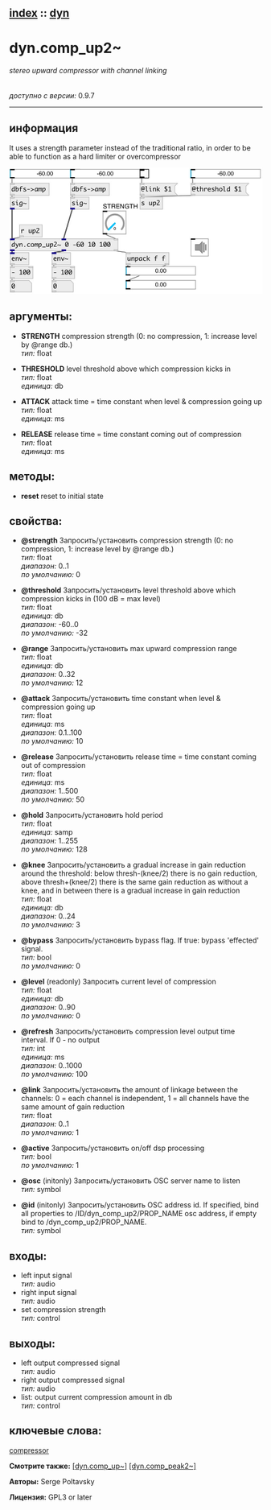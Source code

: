 [index](index.html) :: [dyn](category_dyn.html)
---

# dyn.comp_up2~

###### stereo upward compressor with channel linking

*доступно с версии:* 0.9.7

---


## информация
It uses a strength parameter instead of the traditional ratio, in order to be able to function as a hard limiter or overcompressor


[![example](../examples/img/dyn.comp_up2~.jpg)](../examples/pd/dyn.comp_up2~.pd)



## аргументы:

* **STRENGTH**
compression strength (0: no compression, 1: increase level by @range db.)<br>
_тип:_ float<br>

* **THRESHOLD**
level threshold above which compression kicks in<br>
_тип:_ float<br>
_единица:_ db<br>

* **ATTACK**
attack time = time constant when level &amp; compression going up<br>
_тип:_ float<br>
_единица:_ ms<br>

* **RELEASE**
release time = time constant coming out of compression<br>
_тип:_ float<br>
_единица:_ ms<br>



## методы:

* **reset**
reset to initial state<br>




## свойства:

* **@strength** 
Запросить/установить compression strength (0: no compression, 1: increase level by @range db.)<br>
_тип:_ float<br>
_диапазон:_ 0..1<br>
_по умолчанию:_ 0<br>

* **@threshold** 
Запросить/установить level threshold above which compression kicks in (100 dB = max level)<br>
_тип:_ float<br>
_единица:_ db<br>
_диапазон:_ -60..0<br>
_по умолчанию:_ -32<br>

* **@range** 
Запросить/установить max upward compression range<br>
_тип:_ float<br>
_единица:_ db<br>
_диапазон:_ 0..32<br>
_по умолчанию:_ 12<br>

* **@attack** 
Запросить/установить time constant when level &amp; compression going up<br>
_тип:_ float<br>
_единица:_ ms<br>
_диапазон:_ 0.1..100<br>
_по умолчанию:_ 10<br>

* **@release** 
Запросить/установить release time = time constant coming out of compression<br>
_тип:_ float<br>
_единица:_ ms<br>
_диапазон:_ 1..500<br>
_по умолчанию:_ 50<br>

* **@hold** 
Запросить/установить hold period<br>
_тип:_ float<br>
_единица:_ samp<br>
_диапазон:_ 1..255<br>
_по умолчанию:_ 128<br>

* **@knee** 
Запросить/установить a gradual increase in gain reduction around the threshold: below
thresh-(knee/2) there is no gain reduction, above thresh+(knee/2) there is the
same gain reduction as without a knee, and in between there is a gradual
increase in gain reduction<br>
_тип:_ float<br>
_единица:_ db<br>
_диапазон:_ 0..24<br>
_по умолчанию:_ 3<br>

* **@bypass** 
Запросить/установить bypass flag. If true: bypass &#39;effected&#39; signal.<br>
_тип:_ bool<br>
_по умолчанию:_ 0<br>

* **@level** (readonly)
Запросить current level of compression<br>
_тип:_ float<br>
_единица:_ db<br>
_диапазон:_ 0..90<br>
_по умолчанию:_ 0<br>

* **@refresh** 
Запросить/установить compression level output time interval. If 0 - no output<br>
_тип:_ int<br>
_единица:_ ms<br>
_диапазон:_ 0..1000<br>
_по умолчанию:_ 100<br>

* **@link** 
Запросить/установить the amount of linkage between the channels: 0 = each channel is independent, 1
= all channels have the same amount of gain reduction<br>
_тип:_ float<br>
_диапазон:_ 0..1<br>
_по умолчанию:_ 1<br>

* **@active** 
Запросить/установить on/off dsp processing<br>
_тип:_ bool<br>
_по умолчанию:_ 1<br>

* **@osc** (initonly)
Запросить/установить OSC server name to listen<br>
_тип:_ symbol<br>

* **@id** (initonly)
Запросить/установить OSC address id. If specified, bind all properties to /ID/dyn_comp_up2/PROP_NAME
osc address, if empty bind to /dyn_comp_up2/PROP_NAME.<br>
_тип:_ symbol<br>



## входы:

* left input signal<br>
_тип:_ audio
* right input signal<br>
_тип:_ audio
* set compression strength<br>
_тип:_ control



## выходы:

* left output compressed signal<br>
_тип:_ audio
* right output compressed signal<br>
_тип:_ audio
* list: output current compression amount in db<br>
_тип:_ control



## ключевые слова:

[compressor](keywords/compressor.html)



**Смотрите также:**
[\[dyn.comp_up~\]](dyn.comp_up~.html)
[\[dyn.comp_peak2~\]](dyn.comp_peak2~.html)




**Авторы:** Serge Poltavsky




**Лицензия:** GPL3 or later





